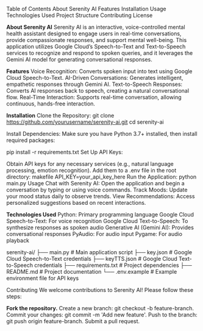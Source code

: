 
Table of Contents
About Serenity AI
Features
Installation
Usage
Technologies Used
Project Structure
Contributing
License


**About Serenity AI**
Serenity AI is an interactive, voice-controlled mental health assistant designed to engage users in real-time conversations, provide compassionate responses, and support mental well-being. This application utilizes Google Cloud’s Speech-to-Text and Text-to-Speech services to recognize and respond to spoken queries, and it leverages the Gemini AI model for generating conversational responses.

**Features**
Voice Recognition: Converts spoken input into text using Google Cloud Speech-to-Text.
AI-Driven Conversations: Generates intelligent, empathetic responses through Gemini AI.
Text-to-Speech Responses: Converts AI responses back to speech, creating a natural conversational flow.
Real-Time Interaction: Supports real-time conversation, allowing continuous, hands-free interaction.


**Installation**
Clone the Repository:
git clone https://github.com/yourusername/serenity-ai.git
cd serenity-ai

Install Dependencies: Make sure you have Python 3.7+ installed, then install required packages:

pip install -r requirements.txt
Set Up API Keys:

Obtain API keys for any necessary services (e.g., natural language processing, emotion recognition).
Add them to a .env file in the root directory:
makefile
API_KEY=your_api_key_here
Run the Application:
python main.py
Usage
Chat with Serenity AI: Open the application and begin a conversation by typing or using voice commands.
Track Moods: Update your mood status daily to observe trends.
View Recommendations: Access personalized suggestions based on recent interactions.

**Technologies Used**
Python: Primary programming language
Google Cloud Speech-to-Text: For voice recognition
Google Cloud Text-to-Speech: To synthesize responses as spoken audio
Generative AI (Gemini AI): Provides conversational responses
PyAudio: For audio input
Pygame: For audio playback

serenity-ai/
├── main.py                      # Main application script
├── key.json                     # Google Cloud Speech-to-Text credentials
├── keyTTS.json                  # Google Cloud Text-to-Speech credentials
├── requirements.txt             # Project dependencies
├── README.md                    # Project documentation
└── .env.example                 # Example environment file for API keys


Contributing
We welcome contributions to Serenity AI! Please follow these steps:

**Fork the repository.**
Create a new branch: git checkout -b feature-branch.
Commit your changes: git commit -m 'Add new feature'.
Push to the branch: git push origin feature-branch.
Submit a pull request.
